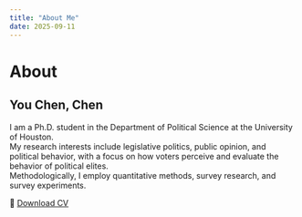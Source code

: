 ```yaml
---
title: "About Me"
date: 2025-09-11
---
```


# About

## You Chen, Chen

I am a Ph.D. student in the Department of Political Science at the University of Houston.  
My research interests include legislative politics, public opinion, and political behavior, with a focus on how voters perceive and evaluate the behavior of political elites.  
Methodologically, I employ quantitative methods, survey research, and survey experiments.  

📄 [Download CV](/uploads/Youchen_CV.pdf)
